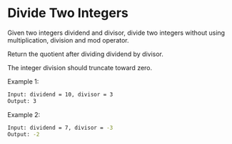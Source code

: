 # Divide Two Integers

Given two integers dividend and divisor, divide two integers without using
multiplication, division and mod operator.

Return the quotient after dividing dividend by divisor.

The integer division should truncate toward zero.

Example 1:

```bash
Input: dividend = 10, divisor = 3
Output: 3
```

Example 2:

```bash
Input: dividend = 7, divisor = -3
Output: -2
```